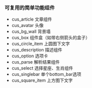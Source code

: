 ### 可复用的简单功能组件

- cus_article 文章组件
- cus_avatar 头像
- cus_bg_wall 背景墙
- cus_box 组件盒（如带右侧箭头的盒子）
- cus_circle_item 上圆图下文字
- cus_description 描述组件
- cus_option 选项卡
- cus_parse 解析结果组件
- cus_select 选择星座、生肖组件
- cus_singlebar 单个bottom_bar选项
- cus_square_item 上方图下文字
